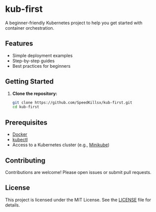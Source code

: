 # kub-first

A beginner-friendly Kubernetes project to help you get started with container orchestration.

## Features

- Simple deployment examples
- Step-by-step guides
- Best practices for beginners

## Getting Started

1. **Clone the repository:**
    ```bash
    git clone https://github.com/SpeedKillsx/kub-first.git
    cd kub-first
    ```



## Prerequisites

- [Docker](https://www.docker.com/)
- [kubectl](https://kubernetes.io/docs/tasks/tools/)
- Access to a Kubernetes cluster (e.g., [Minikube](https://minikube.sigs.k8s.io/docs/))

## Contributing

Contributions are welcome! Please open issues or submit pull requests.

## License

This project is licensed under the MIT License. See the [LICENSE](LICENSE) file for details.